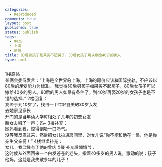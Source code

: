 ```yaml
--- 
categories: 
  - Reproduced
comments: true
layout: post
published: true
status: publish
tags: 
  - 80后
  - 上海
  - 房价
title: 80后男孩子如果买不起房子，80后女孩子可以嫁给40岁的男人
type: post
---
```

1楼原帖：   <br>某俩会委员发言：“上海是全世界的上海，上海的房价应该和国际接轨，不应该以80后的承受能力为标准。 我觉得80后男孩子如果买不起房子，80后女孩子可以嫁给40岁的男人。80后的男人如果有条件了，到40岁再娶20岁的女孩子也是不错的选择。”  2楼回复：   <br>我终于到40岁了，找到一个年轻貌美的20岁女友    <br>去她家见家长    <br>开门的是当年读大学时相处了几年的初恋女友    <br>新女友喊了一声：妈~  3楼补充：   <br>她妈看到我，惊得倒吸一口冷气。    <br>没等我反应过来，然后把女儿拉进房间里，对女儿说“你不能和他在一起，他是你亲生父亲啊！”  4楼继续补充：   <br>女儿：我已经有了他的骨肉  5楼 补充后面情节：   <br>这时候从外面回来一个白发苍苍的老头，指着40多岁的男人说，激动的说：孩子他妈，这就是我失散多年的儿子！

